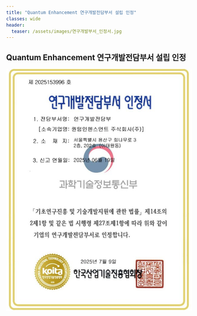 ```yaml
---
title: "Quantum Enhancement 연구개발전담부서 설립 인정"
classes: wide
header:
  teaser: /assets/images/연구개발부서_인정서.jpg
---
```


## Quantum Enhancement 연구개발전담부서 설립 인정


![연구개발전담부서 인정서](/assets/images/연구개발부서_인정서.jpg)
